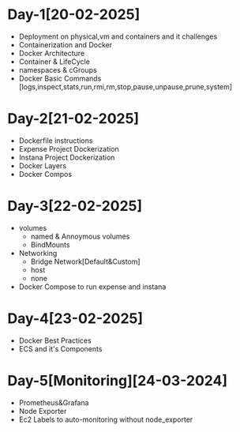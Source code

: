 # Day-1[20-02-2025]
- Deployment on physical,vm and containers and it challenges
- Containerization and Docker
- Docker Architecture
- Container & LifeCycle
- namespaces & cGroups
- Docker Basic Commands
  [logs,inspect,stats,run,rmi,rm,stop,pause,unpause,prune,system]
# Day-2[21-02-2025]
- Dockerfile instructions
- Expense Project Dockerization
- Instana Project Dockerization
- Docker Layers
- Docker Compos
# Day-3[22-02-2025]
- volumes
  - named & Annoymous volumes
  - BindMounts
- Networking
  - Bridge Network[Default&Custom]
  - host
  - none
- Docker Compose to run expense and instana
# Day-4[23-02-2025]
- Docker Best Practices
- ECS and it's Components
# Day-5[Monitoring][24-03-2024]
- Prometheus&Grafana
- Node Exporter
- Ec2 Labels to auto-monitoring without node_exporter